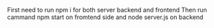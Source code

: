 First need to run npm i for both server backend and frontend
Then run cammand npm start on fromtend side and node server.js on backend
